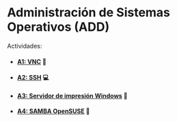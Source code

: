 # Administración de Sistemas Operativos (ADD)

Actividades:
* #### [A1: VNC](a1/README.md) :eyes:

* #### [A2: SSH](a2/README.md) :computer:

* #### [A3: Servidor de impresión Windows](a3/README.md) :fax:

* #### [A4: SAMBA OpenSUSE](a4/README.md) :satellite:

